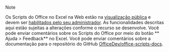> [!NOTE]
> Os Scripts do Office no Excel na Web estão na [visualização pública](https://techcommunity.microsoft.com/t5/excel-blog/announcing-office-scripts-preview/ba-p/1093559) e devem ser [habilitados pelo seu administrador](/microsoft-365/admin/manage/manage-office-scripts-settings). As funcionalidades descritas aqui estão sujeitas a alterações conforme o recurso se desenvolve. Você pode enviar comentários sobre os Scripts do Office por meio do botão ** Ajuda > Feedback** no Excel. Você pode enviar comentários sobre a documentação para o repositório do GitHub [OfficeDev/office-scripts-docs](https://github.com/OfficeDev/office-scripts-docs/issues).
